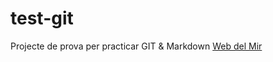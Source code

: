 # test-git
Projecte de prova per practicar GIT &amp; Markdown
[Web del Mir](https://agora.xtec.cat/iesjoaquimmir/)
